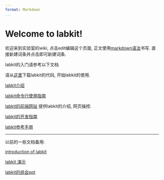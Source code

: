 ```yaml
---
format: Markdown
...
```


# Welcome to labkit!

欢迎来到实验室的wiki, 点击edit编辑这个页面, 正文使用[markdown语法]()书写. 直接新建词条并点击即可新建词条.


labkit的入门请参考以下文档

请从[这里](https://github.com/lhrkkk/labkit)下载labkit的代码, 开始labkit的使用.

[labkit介绍]()

[labkit命令行使用指南]()

[labkit的前端网站](http://localhost:3450)  提供labkit的介绍, 网页操控.

[labkit的开发指南]()

[labkit参考手册](http://labkit.readthedocs.io/en/latest/index.html)

----

以前的一些文档备用:

[introduction of labkit]()

[labkit 演示]()

[labkit的组会ppt](smb://210.45.66.90/)
